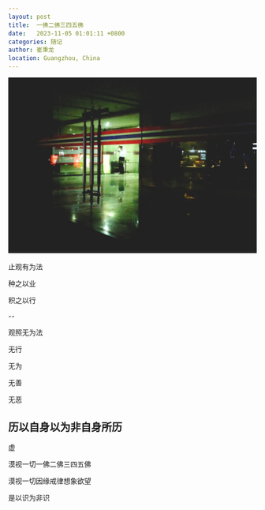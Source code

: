 ```yaml
---
layout: post
title:  一佛二佛三四五佛
date:   2023-11-05 01:01:11 +0800
categories: 随记
author: 崔秉龙
location: Guangzhou, China
---
```





![alt text](/photo/InPost/Jottings/2023-11-05/image.png)

止观有为法

种之以业

积之以行

--

观照无为法

无行

无为

无善

无恶

历以自身以为非自身所历
--


虚

漠视一切一佛二佛三四五佛

漠视一切因缘戒律想象欲望

是以识为非识